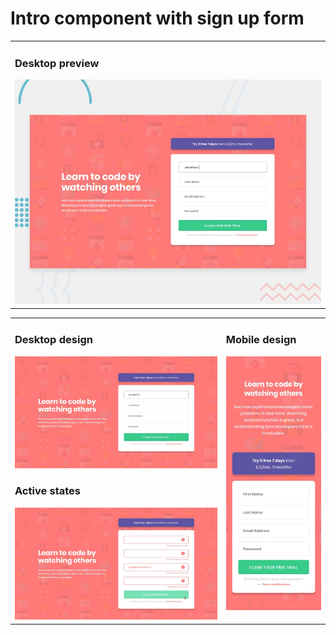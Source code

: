 # Intro component with sign up form

<table>
  <tr>
    <td>
      <h3> Desktop preview </h3>
      <img src="./assets/design/desktop-preview.jpg" />
    </td>
  </tr>
</table>
<table>
  <tr valign="top">
    <td width="67%">
      <h3> Desktop design </h3>
      <img src="./assets/design/desktop-design.jpg" />
      <h3> Active states </h3>
      <img src="./assets/design/active-states.jpg" />
    </td>
    <td>
      <h3> Mobile design </h3>
      <img src="./assets/design/mobile-design.jpg" />
    </td>
  </tr>
</table>
